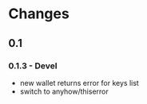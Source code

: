 # Changes

## 0.1
### 0.1.3 - Devel
* new wallet returns error for keys list
* switch to anyhow/thiserror